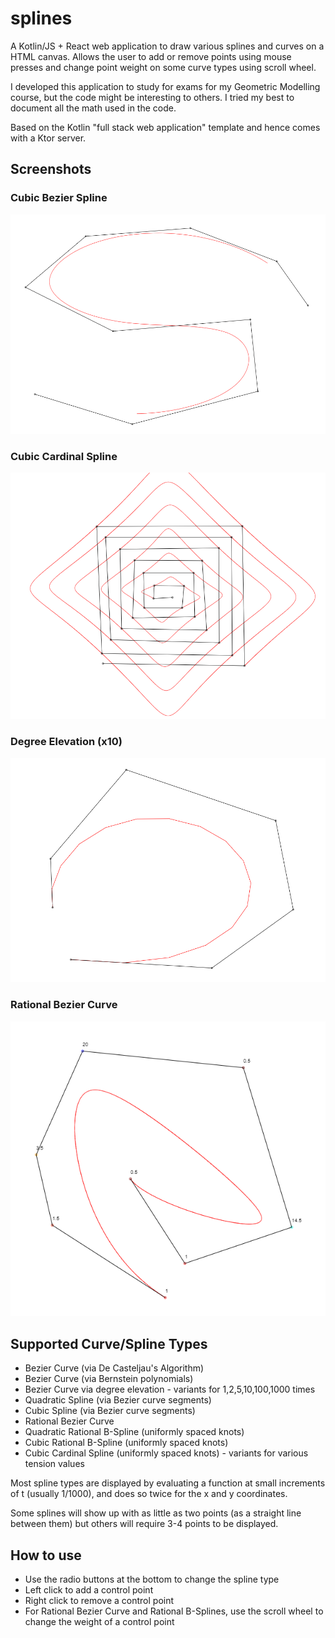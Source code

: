 # splines

A Kotlin/JS + React web application to draw various splines and curves
on a HTML canvas. Allows the user to add or remove points using mouse
presses and change point weight on some curve types using scroll wheel.

I developed this application to study for exams for my Geometric Modelling course,
but the code might be interesting to others.
I tried my best to document all the math used in the code.

Based on the Kotlin "full stack web application" template and hence comes with a Ktor server.

## Screenshots

### Cubic Bezier Spline

![Cubic Bezier Spline](./screenshot_cubicBezierSpline.png)

### Cubic Cardinal Spline

![Cubic Cardinal Spline Spline](./screenshot_cubicCardinalSpline.png)

### Degree Elevation (x10)

![Degree Elevation](./screenshot_degreeElevation.png)

### Rational Bezier Curve

![Rational Bezier Curve](./screenshot_rationalBezier.png)

## Supported Curve/Spline Types

* Bezier Curve (via De Casteljau's Algorithm)
* Bezier Curve (via Bernstein polynomials)
* Bezier Curve via degree elevation - variants for 1,2,5,10,100,1000 times
* Quadratic Spline (via Bezier curve segments)
* Cubic Spline (via Bezier curve segments)
* Rational Bezier Curve
* Quadratic Rational B-Spline (uniformly spaced knots)
* Cubic Rational B-Spline (uniformly spaced knots)
* Cubic Cardinal Spline (uniformly spaced knots) - variants for various tension values

Most spline types are displayed by evaluating a function at small increments of t (usually 1/1000),
and does so twice for the x and y coordinates.

Some splines will show up with as little as two points (as a straight line
between them) but others will require 3-4 points to be displayed.

## How to use

* Use the radio buttons at the bottom to change the spline type
* Left click to add a control point
* Right click to remove a control point
* For Rational Bezier Curve and Rational B-Splines, use the scroll wheel to change the weight of a control point